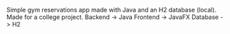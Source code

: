 Simple gym reservations app made with Java and an H2 database (local). Made for a college project.
Backend -> Java
Frontend -> JavaFX
Database -> H2
